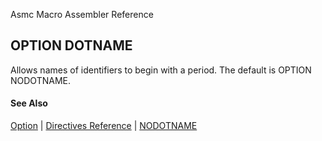 Asmc Macro Assembler Reference

## OPTION DOTNAME

Allows names of identifiers to begin with a period. The default is OPTION NODOTNAME.

#### See Also

[Option](option.md) | [Directives Reference](readme.md) | [NODOTNAME](opt_nodotname.md)
